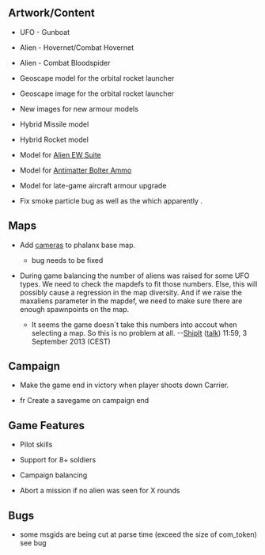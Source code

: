 ## Artwork/Content

- UFO - Gunboat

- Alien - Hovernet/Combat Hovernet

- Alien - Combat Bloodspider

- Geoscape model for the orbital rocket launcher

- Geoscape image for the orbital rocket launcher

- New images for new armour models

- Hybrid Missile model

- Hybrid Rocket model

- Model for [Alien EW
  Suite](Aircraft_Equipment/Electronics/Alien_EW_Suite "wikilink")

- Model for [Antimatter Bolter
  Ammo](Proposals/Antimatter_Bolter_Ammo "wikilink")

- Model for late-game aircraft armour upgrade

- Fix smoke particle bug as well as the which apparently .

## Maps

- Add [cameras](Mapping/Entities/misc_camera "wikilink") to phalanx base
  map.

  - bug needs to be fixed

- During game balancing the number of aliens was raised for some UFO
  types. We need to check the mapdefs to fit those numbers. Else, this
  will possibly cause a regression in the map diversity. And if we raise
  the maxaliens parameter in the mapdef, we need to make sure there are
  enough spawnpoints on the map.

  - It seems the game doesn´t take this numbers into accout when
    selecting a map. So this is no problem at all.
    --[ShipIt](User:ShipIt "wikilink")
    ([talk](User_talk:ShipIt "wikilink")) 11:59, 3 September 2013 (CEST)

## Campaign

- Make the game end in victory when player shoots down Carrier.

- fr Create a savegame on campaign end

## Game Features

- Pilot skills

- Support for 8+ soldiers

- Campaign balancing

- Abort a mission if no alien was seen for X rounds

## Bugs

- some msgids are being cut at parse time (exceed the size of com_token)
  see bug